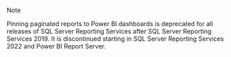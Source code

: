 >[!NOTE]
>Pinning paginated reports to Power BI dashboards is deprecated for all releases of SQL Server Reporting Services after SQL Server Reporting Services 2019. It is discontinued starting in SQL Server Reporting Services 2022 and Power BI Report Server.